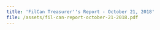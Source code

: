```yaml
---
title: 'FilCan Treasurer''s Report - October 21, 2018'
file: /assets/fil-can-report-october-21-2018.pdf
---
```


